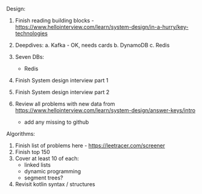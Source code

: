 Design:

1. Finish reading building blocks - https://www.hellointerview.com/learn/system-design/in-a-hurry/key-technologies
2. Deepdives:
    a. Kafka - OK, needs cards
    b. DynamoDB
    c. Redis

3. Seven DBs:
    - Redis

4. Finish System design interview part 1
5. Finish System design interview part 2

6. Review all problems with new data from https://www.hellointerview.com/learn/system-design/answer-keys/intro
    - add any missing to github

Algorithms:

1. Finish list of problems here - https://leetracer.com/screener
2. Finish top 150
3. Cover at least 10 of each:
    - linked lists
    - dynamic programming
    - segment trees?
4. Revisit kotlin syntax / structures